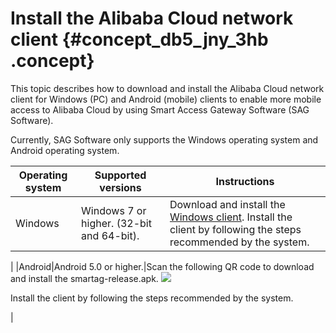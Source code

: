 # Install the Alibaba Cloud network client {#concept_db5_jny_3hb .concept}

This topic describes how to download and install the Alibaba Cloud network client for Windows \(PC\) and Android \(mobile\) clients to enable more mobile access to Alibaba Cloud by using Smart Access Gateway Software \(SAG Software\).

Currently, SAG Software only supports the Windows operating system and Android operating system.

|Operating system|Supported versions|Instructions|
|----------------|------------------|------------|
|Windows|Windows 7 or higher. \(32-bit and 64-bit\).|Download and install the [Windows client](http://sdwan-oss-shanghai.oss-cn-shanghai.aliyuncs.com/win_installer/SmartagRelease_1.0.0_20190507203051.exe). Install the client by following the steps recommended by the system.

 |
|Android|Android 5.0 or higher.|Scan the following QR code to download and install the smartag-release.apk. ![](images/43518_en-US.png)

 Install the client by following the steps recommended by the system.

 |

